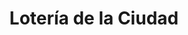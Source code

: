 ---
title: "Lotería de la Ciudad"
url: /ciudad-autonoma-de-buenos-aires/loteria-de-la-ciudad-avenida-saenz/
shop: Lotterie
---